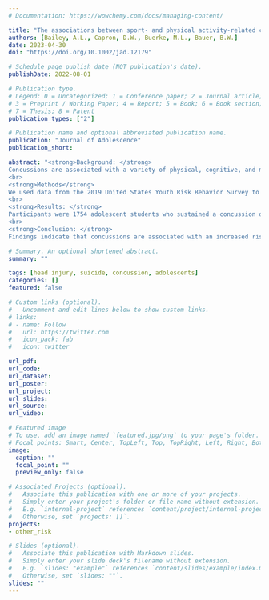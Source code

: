 ```yaml
---
# Documentation: https://wowchemy.com/docs/managing-content/

title: "The associations between sport- and physical activity-related concussions and suicidality, suicide capability, and hopelessness among high school adolescents"
authors: [Bailey, A.L., Capron, D.W., Buerke, M.L., Bauer, B.W.]
date: 2023-04-30
doi: "https://doi.org/10.1002/jad.12179"

# Schedule page publish date (NOT publication's date).
publishDate: 2022-08-01

# Publication type.
# Legend: 0 = Uncategorized; 1 = Conference paper; 2 = Journal article;
# 3 = Preprint / Working Paper; 4 = Report; 5 = Book; 6 = Book section;
# 7 = Thesis; 8 = Patent
publication_types: ["2"]

# Publication name and optional abbreviated publication name.
publication: "Journal of Adolescence"
publication_short:

abstract: "<strong>Background: </strong>
Concussions are associated with a variety of physical, cognitive, and mental health impairments. If sustained during adolescence, a time when the brain is undergoing development, the risk of long-term impairments becomes heightened. This is a notable subject for investigation as many concussions are sustained among adolescents during high school sports and other physical activities.
<br>
<strong>Methods</strong>
We used data from the 2019 United States Youth Risk Behavior Survey to investigate the association between concussions and suicidality (i.e., suicide ideation, planning, and attempts), suicide capability (i.e., physical fighting and weapon carrying), and hopelessness, a risk factor for suicide. We utilized a cross-sectional design and used multivariate regression models and t tests for analysis.
<br>
<strong>Results: </strong>
Participants were 1754 adolescent students who sustained a concussion during the prior year (54.61% male; M age = 15.94) and 9795 adolescent students who did not sustain a concussion during the prior year (47.27% male; M age = 15.95). Females were less likely (13.23%) than males (17.12%) to report at least one concussion in the past 12 months. Both male and female students who had experienced a concussion were more likely to report physical fighting, weapon carrying, and hopelessness. Male students with a concussion history were also more likely to report suicide attempts than male students without a concussion history.
<br>
<strong>Conclusion: </strong>
Findings indicate that concussions are associated with an increased risk of suicide attempts, suicide capability, and hopelessness among male adolescents and suicide capability and hopelessness among female adolescents. They further suggest a need for additional mental health support and safety policies for student-athletes and other at-risk adolescents."

# Summary. An optional shortened abstract.
summary: ""

tags: [head injury, suicide, concussion, adolescents]
categories: []
featured: false

# Custom links (optional).
#   Uncomment and edit lines below to show custom links.
# links:
# - name: Follow
#   url: https://twitter.com
#   icon_pack: fab
#   icon: twitter

url_pdf: 
url_code:
url_dataset:
url_poster:
url_project:
url_slides:
url_source:
url_video:

# Featured image
# To use, add an image named `featured.jpg/png` to your page's folder. 
# Focal points: Smart, Center, TopLeft, Top, TopRight, Left, Right, BottomLeft, Bottom, BottomRight.
image:
  caption: ""
  focal_point: ""
  preview_only: false

# Associated Projects (optional).
#   Associate this publication with one or more of your projects.
#   Simply enter your project's folder or file name without extension.
#   E.g. `internal-project` references `content/project/internal-project/index.md`.
#   Otherwise, set `projects: []`.
projects:
- other_risk

# Slides (optional).
#   Associate this publication with Markdown slides.
#   Simply enter your slide deck's filename without extension.
#   E.g. `slides: "example"` references `content/slides/example/index.md`.
#   Otherwise, set `slides: ""`.
slides: ""
---
```

